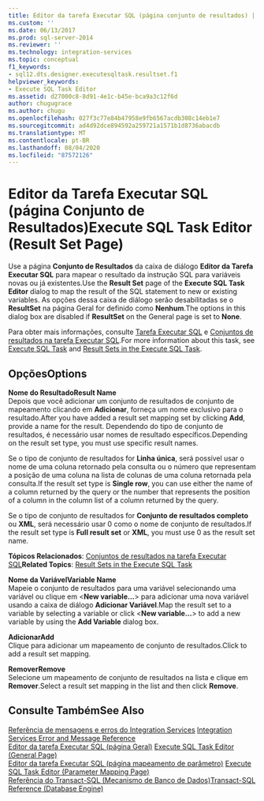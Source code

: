 ```yaml
---
title: Editor da tarefa Executar SQL (página conjunto de resultados) | Microsoft Docs
ms.custom: ''
ms.date: 06/13/2017
ms.prod: sql-server-2014
ms.reviewer: ''
ms.technology: integration-services
ms.topic: conceptual
f1_keywords:
- sql12.dts.designer.executesqltask.resultset.f1
helpviewer_keywords:
- Execute SQL Task Editor
ms.assetid: d27000c8-8d91-4e1c-b45e-bca9a3c12f6d
author: chugugrace
ms.author: chugu
ms.openlocfilehash: 027f3c77e84b47958e9fb6567acdb308c14eb1e7
ms.sourcegitcommit: ad4d92dce894592a259721a1571b1d8736abacdb
ms.translationtype: MT
ms.contentlocale: pt-BR
ms.lasthandoff: 08/04/2020
ms.locfileid: "87572126"
---
```

# <a name="execute-sql-task-editor-result-set-page"></a><span data-ttu-id="01f58-102">Editor da Tarefa Executar SQL (página Conjunto de Resultados)</span><span class="sxs-lookup"><span data-stu-id="01f58-102">Execute SQL Task Editor (Result Set Page)</span></span>
  <span data-ttu-id="01f58-103">Use a página **Conjunto de Resultados** da caixa de diálogo **Editor da Tarefa Executar SQL** para mapear o resultado da instrução SQL para variáveis novas ou já existentes.</span><span class="sxs-lookup"><span data-stu-id="01f58-103">Use the **Result Set** page of the **Execute SQL Task Editor** dialog to map the result of the SQL statement to new or existing variables.</span></span> <span data-ttu-id="01f58-104">As opções dessa caixa de diálogo serão desabilitadas se o **ResultSet** na página Geral for definido como **Nenhum**.</span><span class="sxs-lookup"><span data-stu-id="01f58-104">The options in this dialog box are disabled if **ResultSet** on the General page is set to **None**.</span></span>  
  
 <span data-ttu-id="01f58-105">Para obter mais informações, consulte [Tarefa Executar SQL](control-flow/execute-sql-task.md) e [Conjuntos de resultados na tarefa Executar SQL](../../2014/integration-services/result-sets-in-the-execute-sql-task.md).</span><span class="sxs-lookup"><span data-stu-id="01f58-105">For more information about this task, see [Execute SQL Task](control-flow/execute-sql-task.md) and [Result Sets in the Execute SQL Task](../../2014/integration-services/result-sets-in-the-execute-sql-task.md).</span></span>  
  
## <a name="options"></a><span data-ttu-id="01f58-106">Opções</span><span class="sxs-lookup"><span data-stu-id="01f58-106">Options</span></span>  
 <span data-ttu-id="01f58-107">**Nome do Resultado**</span><span class="sxs-lookup"><span data-stu-id="01f58-107">**Result Name**</span></span>  
 <span data-ttu-id="01f58-108">Depois que você adicionar um conjunto de resultados de conjunto de mapeamento clicando em **Adicionar**, forneça um nome exclusivo para o resultado.</span><span class="sxs-lookup"><span data-stu-id="01f58-108">After you have added a result set mapping set by clicking **Add**, provide a name for the result.</span></span> <span data-ttu-id="01f58-109">Dependendo do tipo de conjunto de resultados, é necessário usar nomes de resultado específicos.</span><span class="sxs-lookup"><span data-stu-id="01f58-109">Depending on the result set type, you must use specific result names.</span></span>  
  
 <span data-ttu-id="01f58-110">Se o tipo de conjunto de resultados for **Linha única**, será possível usar o nome de uma coluna retornado pela consulta ou o número que representam a posição de uma coluna na lista de colunas de uma coluna retornada pela consulta.</span><span class="sxs-lookup"><span data-stu-id="01f58-110">If the result set type is **Single row**, you can use either the name of a column returned by the query or the number that represents the position of a column in the column list of a column returned by the query.</span></span>  
  
 <span data-ttu-id="01f58-111">Se o tipo de conjunto de resultados for **Conjunto de resultados completo** ou **XML**, será necessário usar 0 como o nome de conjunto de resultados.</span><span class="sxs-lookup"><span data-stu-id="01f58-111">If the result set type is **Full result set** or **XML**, you must use 0 as the result set name.</span></span>  
  
 <span data-ttu-id="01f58-112">**Tópicos Relacionados**: [Conjuntos de resultados na tarefa Executar SQL](../../2014/integration-services/result-sets-in-the-execute-sql-task.md)</span><span class="sxs-lookup"><span data-stu-id="01f58-112">**Related Topics**: [Result Sets in the Execute SQL Task](../../2014/integration-services/result-sets-in-the-execute-sql-task.md)</span></span>  
  
 <span data-ttu-id="01f58-113">**Nome da Variável**</span><span class="sxs-lookup"><span data-stu-id="01f58-113">**Variable Name**</span></span>  
 <span data-ttu-id="01f58-114">Mapeie o conjunto de resultados para uma variável selecionando uma variável ou clique em \<**New variable...**> para adicionar uma nova variável usando a caixa de diálogo **Adicionar Variável**.</span><span class="sxs-lookup"><span data-stu-id="01f58-114">Map the result set to a variable by selecting a variable or click \<**New variable...**> to add a new variable by using the **Add Variable** dialog box.</span></span>  
  
 <span data-ttu-id="01f58-115">**Adicionar**</span><span class="sxs-lookup"><span data-stu-id="01f58-115">**Add**</span></span>  
 <span data-ttu-id="01f58-116">Clique para adicionar um mapeamento de conjunto de resultados.</span><span class="sxs-lookup"><span data-stu-id="01f58-116">Click to add a result set mapping.</span></span>  
  
 <span data-ttu-id="01f58-117">**Remover**</span><span class="sxs-lookup"><span data-stu-id="01f58-117">**Remove**</span></span>  
 <span data-ttu-id="01f58-118">Selecione um mapeamento de conjunto de resultados na lista e clique em **Remover**.</span><span class="sxs-lookup"><span data-stu-id="01f58-118">Select a result set mapping in the list and then click **Remove**.</span></span>  
  
## <a name="see-also"></a><span data-ttu-id="01f58-119">Consulte Também</span><span class="sxs-lookup"><span data-stu-id="01f58-119">See Also</span></span>  
 <span data-ttu-id="01f58-120">[Referência de mensagens e erros do Integration Services](../../2014/integration-services/integration-services-error-and-message-reference.md) </span><span class="sxs-lookup"><span data-stu-id="01f58-120">[Integration Services Error and Message Reference](../../2014/integration-services/integration-services-error-and-message-reference.md) </span></span>  
 <span data-ttu-id="01f58-121">[Editor da tarefa Executar SQL &#40;página Geral&#41;](general-page-of-integration-services-designers-options.md) </span><span class="sxs-lookup"><span data-stu-id="01f58-121">[Execute SQL Task Editor &#40;General Page&#41;](general-page-of-integration-services-designers-options.md) </span></span>  
 <span data-ttu-id="01f58-122">[Editor da tarefa Executar SQL &#40;página mapeamento de parâmetro&#41;](../../2014/integration-services/execute-sql-task-editor-parameter-mapping-page.md) </span><span class="sxs-lookup"><span data-stu-id="01f58-122">[Execute SQL Task Editor &#40;Parameter Mapping Page&#41;](../../2014/integration-services/execute-sql-task-editor-parameter-mapping-page.md) </span></span>  
 [<span data-ttu-id="01f58-123">Referência do Transact-SQL &#40;Mecanismo de Banco de Dados&#41;</span><span class="sxs-lookup"><span data-stu-id="01f58-123">Transact-SQL Reference &#40;Database Engine&#41;</span></span>](/sql/t-sql/language-reference)  
  
  
